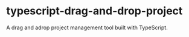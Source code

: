 # typescript-drag-and-drop-project

A drag and adrop project management tool built with TypeScript.
